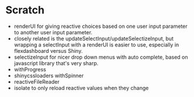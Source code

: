 # Scratch #
* renderUI for giving reactive choices based on one user input parameter to another user input parameter.
* closely related is the updateSelectInput/updateSelectizeInput, but wrapping a selectInput with a renderUI is easier to use, especially in flexdashboard versus Shiny.
* selectizeInput for nicer drop down menus with auto complete, based on javascript library that's very sharp.
* withProgress
* shinycssloaders withSpinner
* reactiveFileReader
* isolate to only reload reactive values when they change
